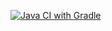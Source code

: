 [![Java CI with Gradle](https://github.com/YulyiaMaxi/Page_Object/actions/workflows/gradle.yml/badge.svg)](https://github.com/YulyiaMaxi/Page_Object/actions/workflows/gradle.yml)
